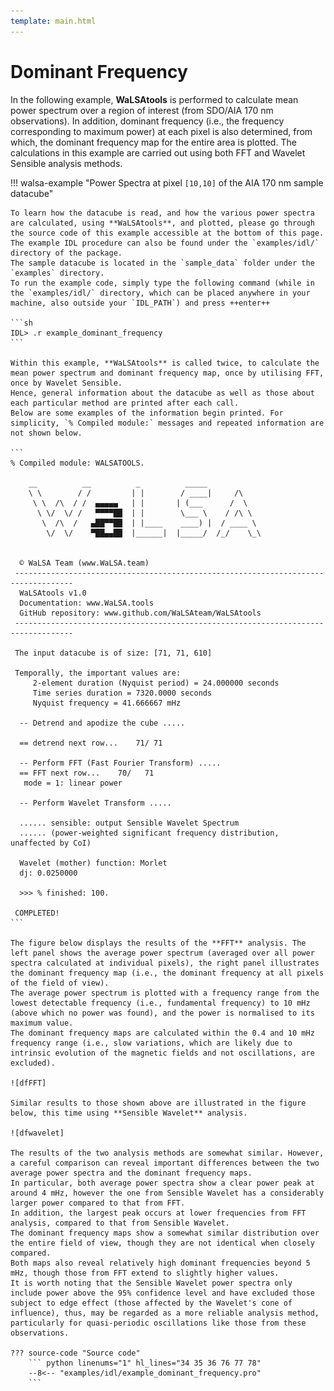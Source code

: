 ```yaml
---
template: main.html
---
```


# Dominant Frequency

In the following example, **WaLSAtools** is performed to calculate mean power spectrum over a region of interest (from SDO/AIA 170 nm observations). In addition, dominant frequency (i.e., the frequency corresponding to maximum power) at each pixel is also determined, from which, the dominant frequency map for the entire area is plotted. The calculations in this example are carried out using both FFT and Wavelet Sensible analysis methods.

  [1]: introduction.md

!!! walsa-example "Power Spectra at pixel `[10,10]` of the AIA 170 nm sample datacube"

    To learn how the datacube is read, and how the various power spectra are calculated, using **WaLSAtools**, and plotted, please go through the source code of this example accessible at the bottom of this page. 
    The example IDL procedure can also be found under the `examples/idl/` directory of the package. 
	The sample datacube is located in the `sample_data` folder under the `examples` directory. 
	To run the example code, simply type the following command (while in the `examples/idl/` directory, which can be placed anywhere in your machine, also outside your `IDL_PATH`) and press ++enter++ 

    ```sh
    IDL> .r example_dominant_frequency
    ```

    Within this example, **WaLSAtools** is called twice, to calculate the mean power spectrum and dominant frequency map, once by utilising FFT, once by Wavelet Sensible. 
	Hence, general information about the datacube as well as those about each particular method are printed after each call. 
	Below are some examples of the information begin printed. For simplicity, `% Compiled module:` messages and repeated information are not shown below.

    ```
    % Compiled module: WALSATOOLS.

        __          __          _          _____
        \ \        / /         | |        / ____|     /\
         \ \  /\  / /  ▄▄▄▄▄   | |       | (___      /  \
          \ \/  \/ /   ▀▀▀▀██  | |        \___ \    / /\ \
           \  /\  /   ▄██▀▀██  | |____    ____) |  / ____ \
            \/  \/    ▀██▄▄██  |______|  |_____/  /_/    \_\


      © WaLSA Team (www.WaLSA.team)
     -----------------------------------------------------------------------------------
      WaLSAtools v1.0
      Documentation: www.WaLSA.tools
      GitHub repository: www.github.com/WaLSAteam/WaLSAtools
     -----------------------------------------------------------------------------------
     
	 The input datacube is of size: [71, 71, 610]

	 Temporally, the important values are:
	     2-element duration (Nyquist period) = 24.000000 seconds
	     Time series duration = 7320.0000 seconds
	     Nyquist frequency = 41.666667 mHz

      -- Detrend and apodize the cube .....
      
      == detrend next row...    71/ 71
	  
	  -- Perform FFT (Fast Fourier Transform) .....
	  == FFT next row...    70/   71
	   mode = 1: linear power
	  
	  -- Perform Wavelet Transform .....
	  
	  ...... sensible: output Sensible Wavelet Spectrum
	  ...... (power-weighted significant frequency distribution, unaffected by CoI)

	  Wavelet (mother) function: Morlet
	  dj: 0.0250000

	  >>> % finished: 100.

     COMPLETED!
    ```
    
    The figure below displays the results of the **FFT** analysis. The left panel shows the average power spectrum (averaged over all power spectra calculated at individual pixels), the right panel illustrates the dominant frequency map (i.e., the dominant frequency at all pixels of the field of view).
	The average power spectrum is plotted with a frequency range from the lowest detectable frequency (i.e., fundamental frequency) to 10 mHz (above which no power was found), and the power is normalised to its maximum value.
	The dominant frequency maps are calculated within the 0.4 and 10 mHz frequency range (i.e., slow variations, which are likely due to intrinsic evolution of the magnetic fields and not oscillations, are excluded).
    
    ![dfFFT]

    Similar results to those shown above are illustrated in the figure below, this time using **Sensible Wavelet** analysis.
    
    ![dfwavelet]
	
	The results of the two analysis methods are somewhat similar. However, a careful comparison can reveal important differences between the two average power spectra and the dominant frequency maps.
	In particular, both average power spectra show a clear power peak at around 4 mHz, however the one from Sensible Wavelet has a considerably larger power compared to that from FFT. 
	In addition, the largest peak occurs at lower frequencies from FFT analysis, compared to that from Sensible Wavelet.
	The dominant frequency maps show a somewhat similar distribution over the entire field of view, though they are not identical when closely compared.
	Both maps also reveal relatively high dominant frequencies beyond 5 mHz, though those from FFT extend to slightly higher values. 
	It is worth noting that the Sensible Wavelet power spectra only include power above the 95% confidence level and have excluded those subject to edge effect (those affected by the Wavelet's cone of influence), thus, may be regarded as a more reliable analysis method, particularly for quasi-periodic oscillations like those from these observations. 
	
    ??? source-code "Source code"
        ``` python linenums="1" hl_lines="34 35 36 76 77 78"
        --8<-- "examples/idl/example_dominant_frequency.pro"
        ```

  [dfFFT]: ../images/idl/example_dominant_frequency_FFT.jpg
  [dfwavelet]: ../images/idl/example_dominant_frequency_sensible_wavelet.jpg

<br>
